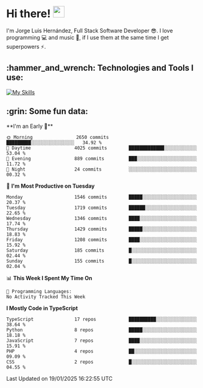 <h1 align="left">
 <abc>
  <br>Hi there! <img src="https://user-images.githubusercontent.com/42378118/110234147-e3259600-7f4e-11eb-95be-0c4047144dea.gif" width="30"><br>
 </abc>
</h1>

I'm Jorge Luis Hernández, Full Stack Software Developer :sunglasses:. I love programming :computer: and music :musical_score:, if I use them at the same time I get superpowers :zap:. 


<h2 align="left">:hammer_and_wrench: Technologies and Tools I use:</h2>

[![My Skills](https://skillicons.dev/icons?i=js,ts,html,css,py,vue,react,next,nest,postgres,mysql)](https://skillicons.dev)

<h2 align="left">:grin: Some fun data:</h2>
<!--START_SECTION:waka-->
**I'm an Early 🐤** 

```text
🌞 Morning                2650 commits        █████████░░░░░░░░░░░░░░░░   34.92 % 
🌆 Daytime                4025 commits        █████████████░░░░░░░░░░░░   53.04 % 
🌃 Evening                889 commits         ███░░░░░░░░░░░░░░░░░░░░░░   11.72 % 
🌙 Night                  24 commits          ░░░░░░░░░░░░░░░░░░░░░░░░░   00.32 % 
```
📅 **I'm Most Productive on Tuesday** 

```text
Monday                   1546 commits        █████░░░░░░░░░░░░░░░░░░░░   20.37 % 
Tuesday                  1719 commits        ██████░░░░░░░░░░░░░░░░░░░   22.65 % 
Wednesday                1346 commits        ████░░░░░░░░░░░░░░░░░░░░░   17.74 % 
Thursday                 1429 commits        █████░░░░░░░░░░░░░░░░░░░░   18.83 % 
Friday                   1208 commits        ████░░░░░░░░░░░░░░░░░░░░░   15.92 % 
Saturday                 185 commits         █░░░░░░░░░░░░░░░░░░░░░░░░   02.44 % 
Sunday                   155 commits         █░░░░░░░░░░░░░░░░░░░░░░░░   02.04 % 
```


📊 **This Week I Spent My Time On** 

```text
💬 Programming Languages: 
No Activity Tracked This Week
```

**I Mostly Code in TypeScript** 

```text
TypeScript               17 repos            ██████████░░░░░░░░░░░░░░░   38.64 % 
Python                   8 repos             █████░░░░░░░░░░░░░░░░░░░░   18.18 % 
JavaScript               7 repos             ████░░░░░░░░░░░░░░░░░░░░░   15.91 % 
PHP                      4 repos             ██░░░░░░░░░░░░░░░░░░░░░░░   09.09 % 
CSS                      2 repos             █░░░░░░░░░░░░░░░░░░░░░░░░   04.55 % 
```




 Last Updated on 19/01/2025 16:22:55 UTC
<!--END_SECTION:waka-->
